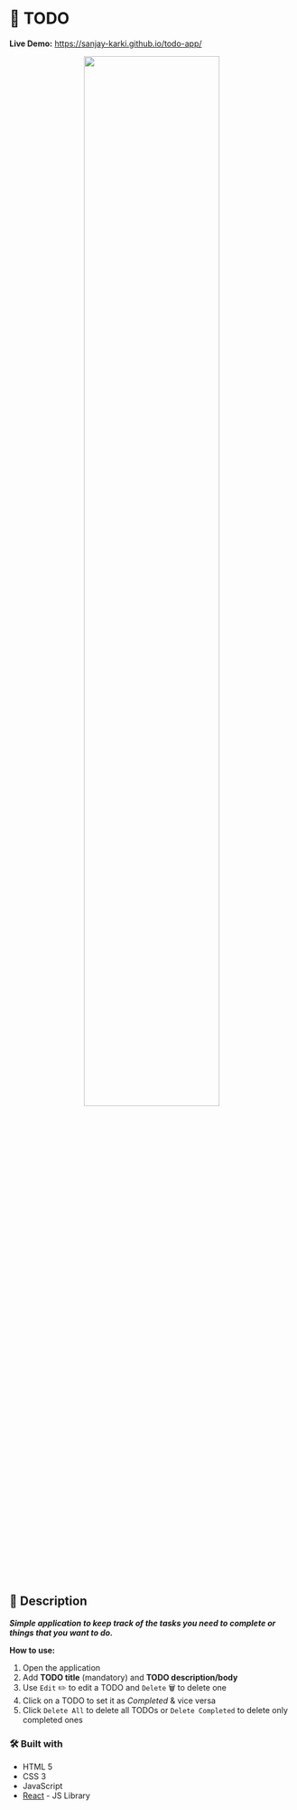 # :ledger: TODO
**Live Demo:**
https://sanjay-karki.github.io/todo-app/
<p align="center" width="100%">
<img src="https://user-images.githubusercontent.com/106867464/184632614-3ed73698-d2ca-4e1c-a476-25fe191904ba.png" width="69%">
</p>

## :page_with_curl:	Description
**_Simple application to keep track of the tasks you need to complete or things that you want to do._**

**How to use:**
1. Open the application
2. Add **TODO title** (mandatory) and **TODO description/body**
3. Use `Edit` :pencil2: to edit a TODO and `Delete` :wastebasket: to delete one 
4. Click on a TODO to set it as _Completed_ & vice versa
5. Click `Delete All` to delete all TODOs or `Delete Completed` to delete only completed ones 


### :hammer_and_wrench:	Built with

- HTML 5
- CSS 3
- JavaScript
- [React](https://reactjs.org/) - JS Library
